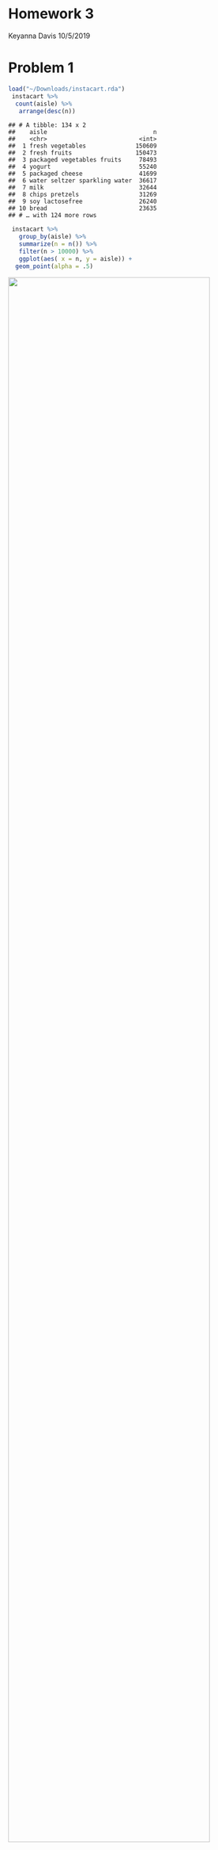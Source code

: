 Homework 3
================
Keyanna Davis
10/5/2019

Problem 1
=========

``` r
load("~/Downloads/instacart.rda")
 instacart %>% 
  count(aisle) %>% 
   arrange(desc(n))
```

    ## # A tibble: 134 x 2
    ##    aisle                              n
    ##    <chr>                          <int>
    ##  1 fresh vegetables              150609
    ##  2 fresh fruits                  150473
    ##  3 packaged vegetables fruits     78493
    ##  4 yogurt                         55240
    ##  5 packaged cheese                41699
    ##  6 water seltzer sparkling water  36617
    ##  7 milk                           32644
    ##  8 chips pretzels                 31269
    ##  9 soy lactosefree                26240
    ## 10 bread                          23635
    ## # … with 124 more rows

``` r
 instacart %>% 
   group_by(aisle) %>% 
   summarize(n = n()) %>% 
   filter(n > 10000) %>% 
   ggplot(aes( x = n, y = aisle)) +
  geom_point(alpha = .5)
```

<img src="P8105_hw3_kd2640_files/figure-markdown_github/unnamed-chunk-1-1.png" width="90%" />

``` r
# there are 134 aisle and fresh vegatables and fresh fruits have the most items ordered from. 
```

``` r
BI = instacart %>% 
     filter(aisle%in% c("baking ingredients") ) %>% 
   group_by(aisle, product_name) %>% 
   summarize(n=n()) %>% 
     arrange(desc(n)) %>% 
     head(3)

DC = instacart %>% 
     filter(aisle%in% c("dog food care") ) %>% 
   group_by(aisle, product_name) %>% 
   summarize(n=n()) %>% 
     arrange(desc(n)) %>% 
     head(3)  

PVF = instacart %>% 
     filter(aisle%in% c("packaged vegetables fruits") ) %>% 
   group_by(aisle, product_name) %>% 
   summarize(n=n()) %>% 
     arrange(desc(n)) %>% 
     head(3)  
rbind(BI, DC, PVF)
```

    ## # A tibble: 9 x 3
    ## # Groups:   aisle [3]
    ##   aisle                     product_name                                  n
    ##   <chr>                     <chr>                                     <int>
    ## 1 baking ingredients        Light Brown Sugar                           499
    ## 2 baking ingredients        Pure Baking Soda                            387
    ## 3 baking ingredients        Cane Sugar                                  336
    ## 4 dog food care             Snack Sticks Chicken & Rice Recipe Dog T…    30
    ## 5 dog food care             Organix Chicken & Brown Rice Recipe          28
    ## 6 dog food care             Small Dog Biscuits                           26
    ## 7 packaged vegetables frui… Organic Baby Spinach                       9784
    ## 8 packaged vegetables frui… Organic Raspberries                        5546
    ## 9 packaged vegetables frui… Organic Blueberries                        4966

``` r
apples_and_icecream = instacart %>% 
  group_by(product_name, order_dow) %>% 
  summarise(order_hour_of_day = n()) %>% 
  filter(product_name %in% c("Pink Lady Apples", "Coffee Ice Cream")) %>% 
  select(product_name, order_dow, order_hour_of_day) %>% 
  mutate(
    week_day = recode(
      order_dow,
      '0' = "Sunday",
      '1' = "Monday",
      '2' = "Tuesday",
      '3' = "Wednesday",
      '4' = "Thursday",
      '5' = "Friday",
      '6' = "Saturday"
    )
  ) %>%
  select(product_name, week_day, order_hour_of_day) %>% 
  
  pivot_wider(
    names_from = "week_day",
    values_from = "order_hour_of_day") 
```

Problem 2
=========

``` r
load("~/Downloads/brfss_smart2010.rda")

brfss = brfss_smart2010 %>% 
rename("location" = "Locationabbr",
       "county" = "Locationdesc"
       ) %>% 
  mutate(
    county = str_sub(county, 5)
  ) %>% 
  filter(Topic=="Overall Health", Response %in% c("Poor", "Excellent")) %>% 
  arrange(desc(Response))


states = filter(brfss, Year == "2002")
```

Problem 3
=========

``` r
accel_data = read_csv("~/Desktop/p8105_hw3_kd2640/data/accel_data.csv") %>% 
  janitor::clean_names() %>% 
head() %>% 
  pivot_longer(
    activity_1:activity_1440,
    names_to = "activity",
    values_to= " "
  ) %>% view 
```

    ## Parsed with column specification:
    ## cols(
    ##   .default = col_double(),
    ##   day = col_character()
    ## )

    ## See spec(...) for full column specifications.
